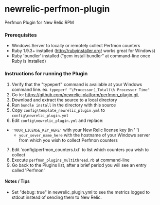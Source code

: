newrelic-perfmon-plugin
================================

Perfmon Plugin for New Relic RPM

### Prerequisites

* Windows Server to locally or remotely collect Perfmon counters
* Ruby 1.9.3+ installed (http://rubyinstaller.org/ works great for Windows)
* Ruby 'bundler' installed ("gem install bundler" at command-line once Ruby is installed)

### Instructions for running the Plugin

1. Verify that the "typeperf" command is available at your Windows command line. ex. `typeperf "\Processor(_Total)\% Processor Time"`
2. Go to: https://github.com/newrelic-platform/perfmon_plugin.git
3. Download and extract the source to a local directory
4. Run `bundle install` in the directory with this source
5. Copy `config\template_newrelic_plugin.yml` to `config\newrelic_plugin.yml`
6. Edit `config\newrelic_plugin.yml` and replace:
  * `'YOUR_LICENSE_KEY_HERE'` with your New Relic license key (in ' ')
	* `your_sever_name_here` with the hostname of your Windows server from which you wish to collect Perfmon counters
7. Edit 'config\perfmon_counters.txt' to list which counters you wish to collect
8. Execute `perfmon_plugins_multithread.rb` at command-line
9. Go back to the Plugins list, after a brief period you will see an entry called 'Perfmon'

#### Notes / Tips

* Set "debug: true" in newrelic_plugin.yml to see the metrics logged to stdout instead of sending them to New Relic.
